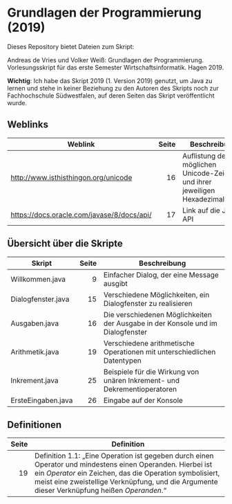 # Grundlagen der Programmierung (2019)

Dieses Repository bietet Dateien zum Skript:

Andreas de Vries und Volker Weiß: Grundlagen der Programmierung. Vorlesungsskript für das erste Semester Wirtschaftsinformatik. Hagen 2019.

**Wichtig**: Ich habe das Skript 2019 (1. Version 2019) genutzt, um Java zu lernen und stehe in keiner Beziehung zu den Autoren des Skripts noch zur Fachhochschule Südwestfalen, auf deren Seiten das Skript veröffentlicht wurde.

## Weblinks
Weblink                                    | Seite  | Beschreibung
-------------------------------------------|-------:|--------------------------------------------------------------------------
http://www.isthisthingon.org/unicode       |     16 | Auflistung der möglichen Unicode-Zeichen und ihrer jeweiligen Hexadezimalcodes
https://docs.oracle.com/javase/8/docs/api/ |     17 | Link auf die Java-API


## Übersicht über die Skripte

Skript             | Seite  | Beschreibung
-------------------|-------:|--------------------------------------------------------------------------------------------------
Willkommen.java    |      9 | Einfacher Dialog, der eine Message ausgibt
Dialogfenster.java |     15 | Verschiedene Möglichkeiten, ein Dialogfenster zu realisieren
Ausgaben.java      |     16 | Die verschiedenen Möglichkeiten der Ausgabe in der Konsole und im Dialogfenster
Arithmetik.java    |     19 | Verschiedene arithmetische Operationen mit unterschiedlichen Datentypen
Inkrement.java     |     25 | Beispiele für die Wirkung von unären Inkrement- und Dekrementioperatoren
ErsteEingaben.java |     26 | Eingabe auf der Konsole

               
## Definitionen

Seite | Definition
-----:|-----------------------------------------------------------------------------------------------------------------------
   19 | Definition 1.1: „Eine Operation ist gegeben durch einen Operator und mindestens einen Operanden. Hierbei ist ein *Operator* ein Zeichen, das die Operation symbolisiert, meist eine zweistellige Verknüpfung, und die Argumente dieser Verknüpfung heißen *Operanden*.“
